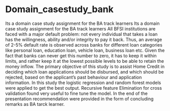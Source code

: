 # Domain_casestudy_bank
Its a domain case study assignment for the BA track learners
 Its a domain case study assignment for the BA track learners All BFSI institutions are faced with a major default problem: not every individual that takes a loan has the willingness, ability and/or integrity to pay it back. Thus, an average of 2-5% default rate is observed across banks for different loan categories like personal loan, education loan, vehicle loan, business loan etc. Given the fact that banks can never get this number to zero, it has to keep it within limits, and rather keep it at the lowest possible levels to be able to retain the money inflow. The primary objective of this study is to assist Home Credit in deciding which loan applications should be disbursed, and which should be rejected, based on the applicant’s past behaviour and application information. In this study the logistic regression and random forest models were applied to get the best output. Recursive feature Elimination for cross validation found very useful to fine tune the model. In the end of the presentation recommendation were provided in the form of concluding remarks as BA tarck learner.
